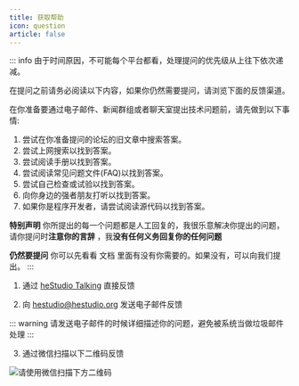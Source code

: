 ```yaml
---
title: 获取帮助
icon: question
article: false
---
```


::: info
由于时间原因，不可能每个平台都看，处理提问的优先级从上往下依次递减。

在提问之前请务必阅读以下内容，如果你仍然需要提问，请浏览下面的反馈渠道。

在你准备要通过电子邮件、新闻群组或者聊天室提出技术问题前，请先做到以下事情:
1. 尝试在你准备提问的论坛的旧文章中搜索答案。
2. 尝试上网搜索以找到答案。
3. 尝试阅读手册以找到答案。
4. 尝试阅读常见问题文件(FAQ)以找到答案。
5. 尝试自己检查或试验以找到答案。
6. 向你身边的强者朋友打听以找到答案。
7. 如果你是程序开发者，请尝试阅读源代码以找到答案。

**特别声明**
你所提出的每一个问题都是人工回复的，我很乐意解决你提出的问题，请你提问时**注意你的言辞** ，我**没有任何义务回复你的任何问题**

**仍然要提问**
你可以先看看 文档 里面有没有你需要的。如果没有，可以向我们提出。
:::

1. 通过 [heStudio Talking](https://www.hestudio.org/talking) 直接反馈

2. 向 hestudio@hestudio.org 发送电子邮件反馈

::: warning
请发送电子邮件的时候详细描述你的问题，避免被系统当做垃圾邮件处理
:::

3. 通过微信扫描以下二维码反馈

![请使用微信扫描下方二维码](https://image.hestudio.org/img/2022/12/13/6398739b9b752.jpg)
